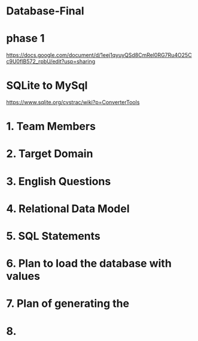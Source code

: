 # Database-Final

# phase 1 
https://docs.google.com/document/d/1eej1qyuyQSd8CmRel0RG7Ru4O25Cc9U0fIB572_rpbU/edit?usp=sharing

# SQLite to MySql
https://www.sqlite.org/cvstrac/wiki?p=ConverterTools


# 1. Team Members

# 2. Target Domain


# 3. English Questions 


# 4. Relational Data Model

# 5. SQL Statements

# 6. Plan to load the database with values

# 7. Plan of generating the 

# 8. 
